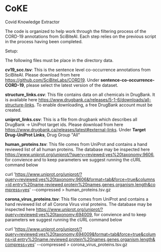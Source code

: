 # CoKE
Covid Knowledge Extractor


The code is organized to help work through the filtering process of the CORD-19 annotations from SciBiteAI. Each step relies on the previous script in the process having been completed.

Setup:

The following files must be place in the directory data.

<b>cv19_scc.tsv</b>: This is the sentence level co-occurrence annotations from SciBiteAI. Please download from here https://github.com/SciBiteLabs/CORD19. Under <b>sentence-co-occurrence-CORD-19</b>, please select the latest version of the dataset.

<b>structure_links.csv</b>: This file contains data on all chemicals in DrugBank. It is available here https://www.drugbank.ca/releases/5-1-6/downloads/all-structure-links. To enable downloading, a free DrugBank account must be created.

<b>uniprot_links.csv</b>: This is a file from drugbank which describes all DrugBank -> UniProt target ids. Please download from here https://www.drugbank.ca/releases/latest#external-links. Under <b>Target Drug-UniProt Links</b>, Drug Group "All"

<b>human_proteins.tsv</b>: This file comes from UniProt and contains a hand reviewed list of all human proteins. The database may be inspected here https://www.uniprot.org/uniprot/?query=reviewed:yes%20taxonomy:9606, for convience and to keep parameters we suggest running the cURL command below

curl 'https://www.uniprot.org/uniprot/?query=reviewed:yes%20taxonomy:9606&format=tab&force=true&columns=id,entry%20name,reviewed,protein%20names,genes,organism,length&compress=yes'   --compressed > human_proteins.tsv.gz

<b>corona_virus_proteins.tsv</b>: This file comes from UniProt and contains a hand reviewed list of all Corona Virus viral proteins. The database may be inspected here https://www.uniprot.org/uniprot/?query=reviewed:yes%20taxonomy:694009, for convience and to keep parameters we suggest running the cURL command below

curl 'https://www.uniprot.org/uniprot/?query=reviewed:yes%20taxonomy:694009&format=tab&force=true&columns=id,entry%20name,reviewed,protein%20names,genes,organism,length&compress=yes'   --compressed > corona_virus_proteins.tsv.gz
